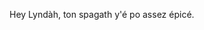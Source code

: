 Hey Lyndàh, ton spagath y'é po assez épicé. 

<!---
JeanMish/JeanMish is a ✨ special ✨ repository because its `README.md` (this file) appears on your GitHub profile.
You can click the Preview link to take a look at your changes.
--->
